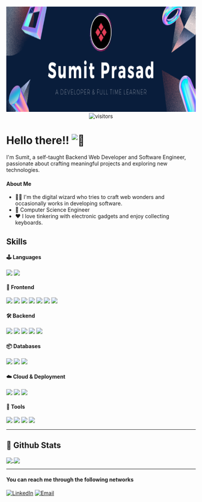 <p align="center">
  <img alt="Banner" src="./assets/SumitPrasad.png" height="280" /><br>
  <img alt="visitors" src="https://api.visitorbadge.io/api/visitors?path=sumit-prasad%2Fsumit-prasad&label=Visits&countColor=%232ccce4&style=plastic"
</p>

# Hello there!! <img src="https://fonts.gstatic.com/s/e/notoemoji/latest/1f44b_1f3fc/512.gif" alt="👋" width="32" height="32"></h2>

I'm Sumit, a self-taught Backend Web Developer and Software Engineer, passionate about crafting meaningful projects and exploring new technologies.

#### About Me
- :man_technologist: I'm the digital wizard who tries to craft web wonders and occasionally works in developing software.
- :seedling: Computer Science Engineer
- :heart: I love tinkering with electronic gadgets and enjoy collecting keyboards.

## Skills

#### :joystick: Languages
![](https://img.shields.io/badge/-Python-14354C?style=flat&logo=python&logoColor=white)
![](https://img.shields.io/badge/-Javascript-323330?style=flat&logo=javascript&logoColor=F7DF1E)

#### :art: Frontend
![](https://img.shields.io/badge/-React-20232A?style=flat&logo=React&logoColor=white)
![](https://img.shields.io/badge/-TailwindCSS-38B2AC?style=flat&logo=tailwindcss&logoColor=white)
![](https://img.shields.io/badge/-HTML5-E34F26?style=flat&logo=HTML5&logoColor=white)
![](https://img.shields.io/badge/-CSS3-239120?style=flat&logo=CSS3&logoColor=white)
![](https://img.shields.io/badge/-BootStrap-563D7C?style=flat&logo=BootStrap&logoColor=white)
![](https://img.shields.io/badge/-Sass-CC6699?style=flat&logo=Sass&logoColor=white)
![](https://img.shields.io/badge/-EJS-333333?style=flat&logo=EJS&logoColor=white)

#### :hammer_and_wrench: Backend
![](https://img.shields.io/badge/-FastAPI-000000?style=flat&logo=fastapi)
![](https://img.shields.io/badge/-NodeJS-43853D?style=flat&logo=nodedotjs&logoColor=white)
![](https://img.shields.io/badge/-Express-404D59?style=flat&logo=express)
![](https://img.shields.io/badge/-Django-092E20?style=flat&logo=django)
![](https://img.shields.io/badge/-Flask-000000?style=flat&logo=flask)

#### :package: Databases
![](https://img.shields.io/badge/-PostgreSQL-316192?style=flat&logo=PostgreSQL&logoColor=white)
![](https://img.shields.io/badge/-MongoDB-4EA94B?style=flat&logo=MongoDB&logoColor=white)
![](https://img.shields.io/badge/-MySQL-005C84?style=flat&logo=MySQL&logoColor=white)

#### :cloud: Cloud & Deployment
![](https://img.shields.io/badge/-Linux-FCC624?style=flat&logo=linux&logoColor=white)
![](https://img.shields.io/badge/-Docker-2496ED?style=flat&logo=docker&logoColor=white)
![](https://img.shields.io/badge/-NGINX-333333?style=flat&logo=NGINX&logoColor=white)

#### :toolbox: Tools
![](https://img.shields.io/badge/-Git-E44C30?style=flat&logo=Git&logoColor=white)
![](https://img.shields.io/badge/-GitHub-100000?style=flat&logo=GitHub)
![](https://img.shields.io/badge/-Postman-F96854?style=flat&logo=Postman&logoColor=white)
![](https://img.shields.io/badge/-VSCode-007ACC?style=flat&logo=visualstudiocode&logoColor=white)

---

<div>
<h2>🌟 Github Stats</h2>
<a href="https://github.com/sumit-prasad">
<img height=200 align="center" src="https://github-readme-stats.vercel.app/api?username=sumit-prasad&show_icons=true&theme=dark" />
</a>
<a href="https://github.com/sumit-prasad">
<img height=200 align="center" src="https://github-readme-stats.vercel.app/api/top-langs?username=sumit-prasad&layout=compact&langs_count=8&card_width=320show_icons=true&theme=dark" />
</a>
</div>

---


#### You can reach me through the following networks

[![LinkedIn](https://img.shields.io/badge/linkedin-%230077B5.svg?&style=for-the-badge&logo=linkedin&logoColor=white)](https://linkedin.com/in/sumitxprasad) 
[![Email](https://img.shields.io/badge/gmail-%23EA4335.svg?&style=for-the-badge&logo=gmail&logoColor=white)](mailto:work.sumitprasad@gmail.com)
